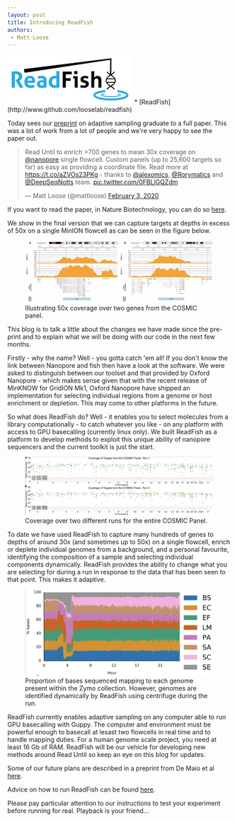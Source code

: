 ```yaml
---
layout: post
title: Introducing ReadFish
authors: 
 - Matt Loose
---
```




<img src="/img/readfish_logo.jpg">
* [ReadFish](http://www.github.com/looselab/readfish)

Today sees our [preprint](https://www.biorxiv.org/content/10.1101/2020.02.03.926956v2) on adaptive sampling graduate to a full paper. This was a lot of work from a lot of people and we're very happy to see the paper out.

<blockquote class="twitter-tweet" data-dnt="true" data-theme="light"><p lang="en" dir="ltr">Read Until to enrich &gt;700 genes to mean 30x coverage on <a href="https://twitter.com/nanopore?ref_src=twsrc%5Etfw">@nanopore</a> single flowcell. Custom panels (up to 25,600 targets so far) as easy as providing a coordinate file. Read more at <a href="https://t.co/aZVOs23PKg">https://t.co/aZVOs23PKg</a> - thanks to <a href="https://twitter.com/alexomics?ref_src=twsrc%5Etfw">@alexomics</a>, <a href="https://twitter.com/Rorymatics?ref_src=twsrc%5Etfw">@Rorymatics</a> and <a href="https://twitter.com/DeepSeqNotts?ref_src=twsrc%5Etfw">@DeepSeqNotts</a> team. <a href="https://t.co/0FBLlGQZdm">pic.twitter.com/0FBLlGQZdm</a></p>&mdash; Matt Loose (@mattloose) <a href="https://twitter.com/mattloose/status/1224350276083240960?ref_src=twsrc%5Etfw">February 3, 2020</a></blockquote> <script async src="https://platform.twitter.com/widgets.js" charset="utf-8"></script>

If you want to read the paper, in Nature Biotechnology, you can do so [here](https://www.nature.com/articles/s41587-020-00746-x).

We show in the final version that we can capture targets at depths in excess of 50x on a single MinION flowcell as can be seen in the figure below.

<figure>
  <a href="/img/50xcov.png"><img src="/img/50xcov.png"></a>
  <figcaption>Illustrating 50x coverage over two genes from the COSMIC panel.</figcaption>
</figure>

This blog is to talk a little about the changes we have made since the pre-print and to explain what we will be doing with our code in the next few months.

Firstly - why the name? Well - you gotta catch 'em all! If you don't know the link between Nanopore and fish then have a look at the software. We were asked to distinguish between our toolset and that provided by Oxford Nanopore - which makes sense given that with the recent release of MinKNOW for GridION Mk1, Oxford Nanopore have shipped an implementation for selecting individual regions from a genome or host enrichment or depletion. This may come to other platforms in the future. 

So what does ReadFish do? Well - it enables you to select molecules from a library computationally - to catch whatever you like - on any platform with access to GPU basecalling (currently linux only). We built ReadFish as a platform to develop methods to exploit this unique ability of nanopore sequencers and the current toolkit is just the start. 

<figure>
  <a href="/img/covsummary.png"><img src="/img/covsummary.png"></a>
  <figcaption>Coverage over two different runs for the entire COSMIC Panel.</figcaption>
</figure>

To date we have used ReadFish to capture many hundreds of genes to depths of around 30x (and sometimes up to 50x) on a single flowcell, enrich or deplete individual genomes from a background, and a personal favourite, identifying the composition of a sample and selecting individual components dynamically. ReadFish provides the ability to change what you are selecting for during a run in response to the data that has been seen to that point. This makes it adaptive.

<figure>
  <a href="/img/cent_rf.png"><img src="/img/cent_rf.png"></a>
  <figcaption>Proportion of bases sequenced mapping to each genome present within the Zymo collection. However, genomes are identified dynamically by ReadFish using centrifuge during the run.</figcaption>
</figure>

ReadFish currently enables adaptive sampling on any computer able to run GPU basecalling with Guppy. The computer and environment must be powerful enough to basecall at lesast two flowcells in real time and to handle mapping duties. For a human genome scale project, you need at least 16 Gb of RAM. ReadFish will be our vehicle for developing new methods around Read Until so keep an eye on this blog for updates. 

Some of our future plans are described in a preprint from De Maio et al [here](https://www.biorxiv.org/content/10.1101/2020.02.07.938670v2).

Advice on how to run ReadFish can be found [here](https://github.com/looselab/readfish).

Please pay particular attention to our instructions to test your experiment before running for real. Playback is your friend...